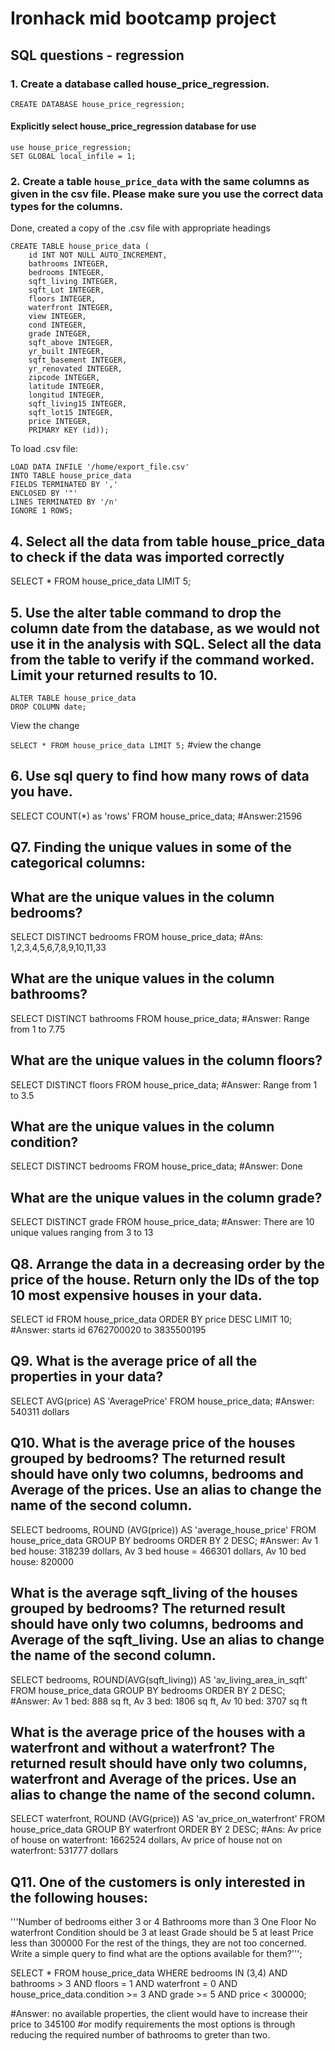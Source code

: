 
 
# Ironhack mid bootcamp project
## SQL questions - regression
 
### 1. Create a database called house_price_regression.

`CREATE DATABASE house_price_regression;`

#### Explicitly select house_price_regression database for use 

```
use house_price_regression;
SET GLOBAL local_infile = 1;
```

### 2. Create a table `house_price_data` with the same columns as given in the csv file. Please make sure you use the correct data types for the columns. 

Done, created a copy of the .csv file with appropriate headings

```
CREATE TABLE house_price_data (
    id INT NOT NULL AUTO_INCREMENT,
    bathrooms INTEGER,
    bedrooms INTEGER,
    sqft_living INTEGER,
    sqft_Lot INTEGER,  
    floors INTEGER,
    waterfront INTEGER,
    view INTEGER,
    cond INTEGER,
    grade INTEGER,
    sqft_above INTEGER,
    yr_built INTEGER,
    sqft_basement INTEGER,
    yr_renovated INTEGER,
    zipcode INTEGER,
    latitude INTEGER,
    longitud INTEGER,
    sqft_living15 INTEGER,
    sqft_lot15 INTEGER,
    price INTEGER,
    PRIMARY KEY (id));
```
To load .csv file:

```
LOAD DATA INFILE '/home/export_file.csv'
INTO TABLE house_price_data
FIELDS TERMINATED BY ','
ENCLOSED BY '"'
LINES TERMINATED BY '/n'
IGNORE 1 ROWS;
```

## 4. Select all the data from table house_price_data to check if the data was imported correctly
SELECT * FROM house_price_data LIMIT 5;


## 5. Use the alter table command to drop the column date from the database, as we would not use it in the analysis with SQL. Select all the data from the table to verify if the command worked. Limit your returned results to 10.

```
ALTER TABLE house_price_data
DROP COLUMN date;
```
View the change

`SELECT * FROM house_price_data LIMIT 5;` #view the change

## 6. Use sql query to find how many rows of data you have.
SELECT COUNT(*) as 'rows' FROM house_price_data;
#Answer:21596

## Q7. Finding the unique values in some of the categorical columns: 

## What are the unique values in the column bedrooms?
SELECT DISTINCT bedrooms FROM house_price_data;
#Ans: 1,2,3,4,5,6,7,8,9,10,11,33

## What are the unique values in the column bathrooms?
SELECT DISTINCT bathrooms FROM house_price_data;
#Answer: Range from 1 to 7.75

## What are the unique values in the column floors?
SELECT DISTINCT floors FROM house_price_data;
#Answer: Range from 1 to 3.5

## What are the unique values in the column condition?
SELECT DISTINCT bedrooms FROM house_price_data;
#Answer: Done

## What are the unique values in the column grade?
SELECT DISTINCT grade FROM house_price_data;
#Answer: There are 10 unique values ranging from 3 to 13

## Q8. Arrange the data in a decreasing order by the price of the house. Return only the IDs of the top 10 most expensive houses in your data.
SELECT id FROM house_price_data ORDER BY price DESC LIMIT 10;
#Answer: starts id 6762700020 to 3835500195

## Q9. What is the average price of all the properties in your data?
SELECT AVG(price) AS 'AveragePrice' FROM house_price_data;
#Answer: 540311 dollars

## Q10. What is the average price of the houses grouped by bedrooms? The returned result should have only two columns, bedrooms and Average of the prices. Use an alias to change the name of the second column.
SELECT bedrooms, ROUND (AVG(price)) AS 'average_house_price'
FROM house_price_data
GROUP BY bedrooms
ORDER BY 2 DESC;
#Answer: Av 1 bed house: 318239 dollars, Av 3 bed house = 466301 dollars, Av 10 bed house: 820000

## What is the average sqft_living of the houses grouped by bedrooms? The returned result should have only two columns, bedrooms and Average of the sqft_living. Use an alias to change the name of the second column.
SELECT bedrooms, ROUND(AVG(sqft_living)) AS 'av_living_area_in_sqft'
FROM house_price_data
GROUP BY bedrooms
ORDER BY 2 DESC;
#Answer: Av 1 bed: 888 sq ft, Av 3 bed: 1806 sq ft, Av 10 bed: 3707 sq ft

## What is the average price of the houses with a waterfront and without a waterfront? The returned result should have only two columns, waterfront and Average of the prices. Use an alias to change the name of the second column.
SELECT waterfront, ROUND (AVG(price)) AS 'av_price_on_waterfront'
FROM house_price_data
GROUP BY waterfront
ORDER BY 2 DESC;
#Ans: Av price of house on waterfront: 1662524 dollars, Av price of house not on waterfront: 531777 dollars

## Q11. One of the customers is only interested in the following houses:
'''Number of bedrooms either 3 or 4
Bathrooms more than 3
One Floor
No waterfront
Condition should be 3 at least
Grade should be 5 at least
Price less than 300000
For the rest of the things, they are not too concerned. Write a simple query to find what are the options available for them?''';

SELECT * 
FROM house_price_data
WHERE bedrooms IN (3,4)
AND bathrooms > 3
AND floors = 1
AND waterfront = 0
AND house_price_data.condition >= 3
AND grade >= 5
AND price < 300000;

#Answer: no available properties, the client would have to increase their price to 345100 
#or modify requirements the most options is through reducing the required number of bathrooms to greter than two.
